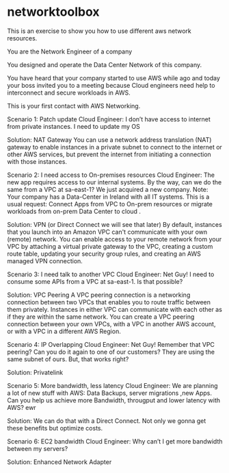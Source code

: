 # networktoolbox
This is an exercise to show you how to use different aws network resources. 


You are the Network Engineer of a company

You designed and operate the Data Center Network of this company. 

You have heard that your company started to use AWS while ago and today your boss invited you to a meeting because Cloud engineers need help to interconnect and secure workloads in AWS.

This is your first contact with AWS Networking.


Scenario 1: Patch update
Cloud Engineer: I don’t have access to  internet from private instances. I need to update my OS

Solution: NAT Gateway
  You can use a network address translation (NAT) gateway to enable instances in a private subnet to connect to the internet or other AWS services, but prevent the internet from initiating a connection with those instances. 


Scenario 2: I need access to On-premises resources
Cloud Engineer: The new app requires access to our internal systems. By the way, can we do the same from a VPC at sa-east-1? We just acquired a new company.
  Note: Your company has a Data-Center in Ireland with all IT systems. This is a usual request: Connect Apps from VPC to On-prem resources or migrate workloads from on-prem Data Center to cloud .

Solution: VPN (or Direct Connect we will see that later)
  By default, instances that you launch into an Amazon VPC can't communicate with your own (remote) network. You can enable access to your remote network from your VPC by attaching a virtual private gateway to the VPC, creating a custom route table, updating your security group rules, and creating an AWS managed VPN connection. 
  

Scenario 3: I need talk to another VPC
Cloud Engineer: Net Guy! I need to consume some APIs from a VPC at sa-east-1. Is that possible?

Solution: VPC Peering
  A VPC peering connection is a networking connection between two VPCs that enables you to route traffic between them privately. Instances in either VPC can communicate with each other as if they are within the same network. You can create a VPC peering connection between your own VPCs, with a VPC in another AWS account, or with a VPC in a different AWS Region. 


Scenario 4: IP Overlapping
Cloud Engineer: Net Guy!  Remember that VPC peering? Can you do it again to one of our customers? They are using the same subnet of ours. But, that works right?

Solution: Privatelink


Scenario 5: More bandwidth, less latency
Cloud Engineer: We are planning a lot of new stuff with AWS: Data Backups, server migrations ,new Apps. Can you help us achieve
more  Bandwidth, througput and lower latency with AWS?  ewr

Solution: We can do that with a Direct Connect.  Not only we gonna get these benefits but optimize costs.

Scenario 6: EC2 bandwidth
Cloud Engineer: Why can’t I get more bandwidth between my servers?

Solution: Enhanced Network Adapter



